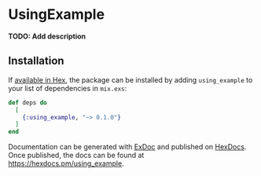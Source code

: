 # UsingExample

**TODO: Add description**

## Installation

If [available in Hex](https://hex.pm/docs/publish), the package can be installed
by adding `using_example` to your list of dependencies in `mix.exs`:

```elixir
def deps do
  [
    {:using_example, "~> 0.1.0"}
  ]
end
```

Documentation can be generated with [ExDoc](https://github.com/elixir-lang/ex_doc)
and published on [HexDocs](https://hexdocs.pm). Once published, the docs can
be found at <https://hexdocs.pm/using_example>.

